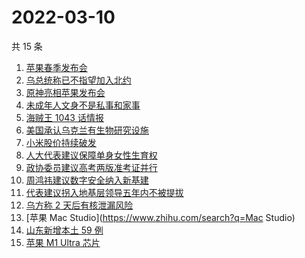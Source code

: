 # 2022-03-10

共 15 条

<!-- BEGIN ZHIHUSEARCH -->
<!-- 最后更新时间 Thu Mar 10 2022 02:14:45 GMT+0800 (China Standard Time) -->
1. [苹果春季发布会](https://www.zhihu.com/search?q=苹果春季发布会)
1. [乌总统称已不指望加入北约](https://www.zhihu.com/search?q=俄罗斯乌克兰)
1. [原神亮相苹果发布会](https://www.zhihu.com/search?q=原神)
1. [未成年人文身不是私事和家事](https://www.zhihu.com/search?q=未成年文身)
1. [海贼王 1043 话情报](https://www.zhihu.com/search?q=海贼王)
1. [美国承认乌克兰有生物研究设施](https://www.zhihu.com/search?q=乌克兰生物研究设施)
1. [小米股价持续破发](https://www.zhihu.com/search?q=小米)
1. [人大代表建议保障单身女性生育权](https://www.zhihu.com/search?q=保障单身女性生育权)
1. [政协委员建议高考两版准考证并行](https://www.zhihu.com/search?q=高考纸版电子版准考证并行)
1. [周鸿祎建议数字安全纳入新基建](https://www.zhihu.com/search?q=周鸿祎建议数字安全纳入新基建)
1. [代表建议拐入地基层领导五年内不被提拔](https://www.zhihu.com/search?q=拐入地基层领导五年内不被提拔)
1. [乌方称 2 天后有核泄漏风险](https://www.zhihu.com/search?q=核泄漏风险)
1. [苹果 Mac Studio](https://www.zhihu.com/search?q=Mac Studio)
1. [山东新增本土 59 例](https://www.zhihu.com/search?q=山东疫情)
1. [苹果 M1 Ultra 芯片](https://www.zhihu.com/search?q=M1芯片)
<!-- END ZHIHUSEARCH -->

